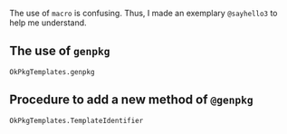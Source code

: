 The use of `macro` is confusing. Thus, I made an exemplary `@sayhello3` to help me understand.

## The use of `genpkg`
```@docs
OkPkgTemplates.genpkg
```


## Procedure to add a new method of `@genpkg`
```@docs
OkPkgTemplates.TemplateIdentifier
```
